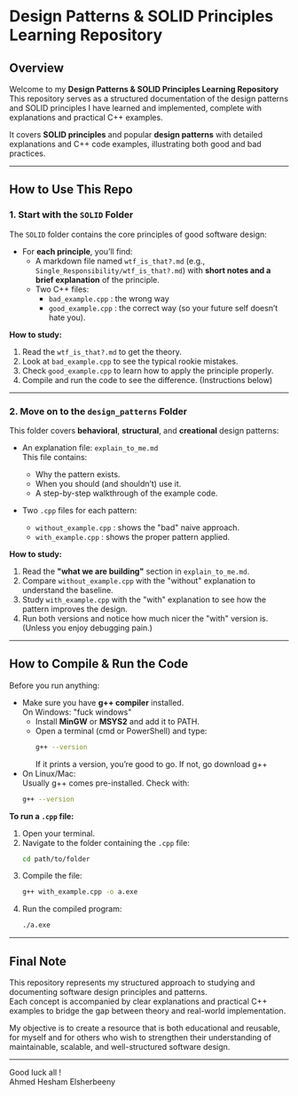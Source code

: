# Design Patterns & SOLID Principles Learning Repository

## Overview

Welcome to my **Design Patterns & SOLID Principles Learning Repository**  
This repository serves as a structured documentation of the design patterns and SOLID principles I have learned and implemented, complete with explanations and practical C++ examples.

It covers **SOLID principles** and popular **design patterns** with detailed explanations and C++ code examples, illustrating both good and bad practices.

---

## How to Use This Repo

### 1. Start with the `SOLID` Folder

The `SOLID` folder contains the core principles of good software design:

- For **each principle**, you’ll find:
  - A markdown file named `wtf_is_that?.md` (e.g., `Single_Responsibility/wtf_is_that?.md`) with **short notes and a brief explanation** of the principle.
  - Two C++ files:
    - `bad_example.cpp` : the wrong way
    - `good_example.cpp` : the correct way (so your future self doesn’t hate you).

**How to study:**

1. Read the `wtf_is_that?.md` to get the theory.
2. Look at `bad_example.cpp` to see the typical rookie mistakes.
3. Check `good_example.cpp` to learn how to apply the principle properly.
4. Compile and run the code to see the difference. (Instructions below)

---

### 2. Move on to the `design_patterns` Folder

This folder covers **behavioral**, **structural**, and **creational** design patterns:

- An explanation file: `explain_to_me.md`  
  This file contains:

  - Why the pattern exists.
  - When you should (and shouldn’t) use it.
  - A step-by-step walkthrough of the example code.

- Two `.cpp` files for each pattern:
  - `without_example.cpp` : shows the "bad" naive approach.
  - `with_example.cpp` : shows the proper pattern applied.

**How to study:**

1. Read the **"what we are building"** section in `explain_to_me.md`.
2. Compare `without_example.cpp` with the "without" explanation to understand the baseline.
3. Study `with_example.cpp` with the "with" explanation to see how the pattern improves the design.
4. Run both versions and notice how much nicer the "with" version is. (Unless you enjoy debugging pain.)

---

## How to Compile & Run the Code

Before you run anything:

- Make sure you have **g++ compiler** installed.  
  On Windows: "fuck windows"
  - Install **MinGW** or **MSYS2** and add it to PATH.
  - Open a terminal (cmd or PowerShell) and type:
    ```sh
    g++ --version
    ```
    If it prints a version, you’re good to go. If not, go download g++
- On Linux/Mac:  
  Usually g++ comes pre-installed. Check with:
  ```sh
  g++ --version
  ```

**To run a `.cpp` file:**

1. Open your terminal.
2. Navigate to the folder containing the `.cpp` file:
   ```sh
   cd path/to/folder
   ```
3. Compile the file:
   ```sh
   g++ with_example.cpp -o a.exe
   ```
4. Run the compiled program:
   ```sh
   ./a.exe
   ```

---

## Final Note

This repository represents my structured approach to studying and documenting software design principles and patterns.  
Each concept is accompanied by clear explanations and practical C++ examples to bridge the gap between theory and real-world implementation.

My objective is to create a resource that is both educational and reusable, for myself and for others who wish to strengthen their understanding of maintainable, scalable, and well-structured software design.

---

Good luck all !  
Ahmed Hesham Elsherbeeny
